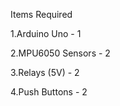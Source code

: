 Items Required


1.Arduino Uno - 1

2.MPU6050 Sensors - 2 

3.Relays (5V) - 2 

4.Push Buttons - 2 
